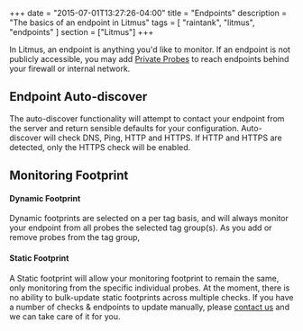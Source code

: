 +++
date = "2015-07-01T13:27:26-04:00"
title = "Endpoints"
description = "The basics of an endpoint in Litmus"
tags = [ "raintank", "litmus", "endpoints" ]
section = ["Litmus"]
+++

In Litmus, an endpoint is anything you'd like to monitor. If an endpoint is not publicly accessible, you may add [Private Probes](/docs/litmus/private-probes) to reach endpoints behind your firewall or internal network. 


## Endpoint Auto-discover

The auto-discover functionality will attempt to contact your endpoint from the server and return sensible defaults for your configuration. Auto-discover will check DNS, Ping, HTTP and HTTPS. If HTTP and HTTPS are detected, only the HTTPS check will be enabled. 

## Monitoring Footprint

#### Dynamic Footprint
Dynamic footprints are selected on a per tag basis, and will always monitor your endpoint from all probes the selected tag group(s). As you add or remove probes from the tag group, 

#### Static Footprint
A Static footprint will allow your monitoring footprint to remain the same, only monitoring from the specific individual probes. At the moment, there is no ability to bulk-update static footprints across multiple checks. If you have a number of checks & endpoints to update manually, please [contact us](mailto:hello@raintank.io) and we can take care of it for you.
